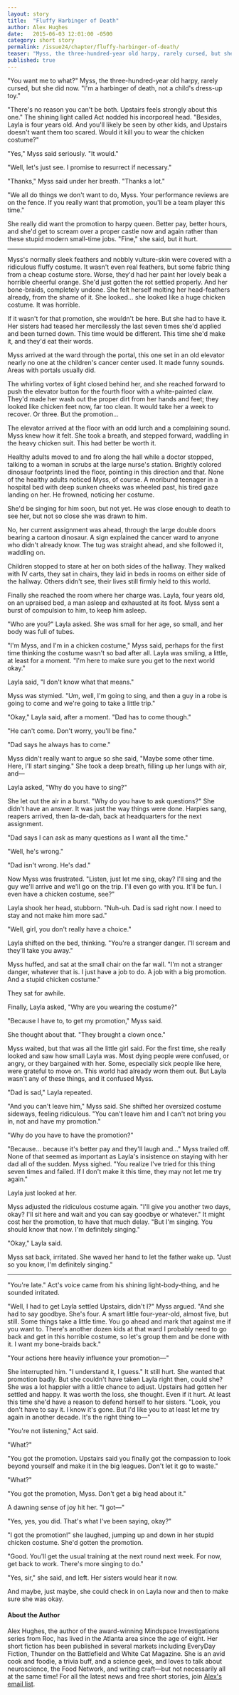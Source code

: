 ```yaml
---
layout: story
title:  "Fluffy Harbinger of Death"
author: Alex Hughes
date:   2015-06-03 12:01:00 -0500
category: short story
permalink: /issue24/chapter/fluffy-harbinger-of-death/
teaser: "Myss, the three-hundred-year old harpy, rarely cursed, but she did now."
published: true
---
```


"You want me to what?" Myss, the three-hundred-year old harpy, rarely cursed, but she did now. "I'm a harbinger of death, not a child's dress-up toy."

"There's no reason you can't be both. Upstairs feels strongly about this one." The shining light called Act nodded his incorporeal head. "Besides, Layla is four years old. And you'll likely be seen by other kids, and Upstairs doesn't want them too scared. Would it kill you to wear the chicken costume?"

"Yes," Myss said seriously. "It would."

"Well, let's just see. I promise to resurrect if necessary."

"Thanks," Myss said under her breath. "Thanks a lot."

"We all do things we don't want to do, Myss. Your performance reviews are on the fence. If you really want that promotion, you'll be a team player this time."

She really did want the promotion to harpy queen. Better pay, better hours, and she'd get to scream over a proper castle now and again rather than these stupid modern small-time jobs. "Fine," she said, but it hurt.

----

Myss's normally sleek feathers and nobbly vulture-skin were covered with a ridiculous fluffy costume. It wasn't even real feathers, but some fabric thing from a cheap costume store. Worse, they'd had her paint her lovely beak a horrible cheerful orange. She'd just gotten the rot settled properly. And her bone-braids, completely undone. She felt herself molting her head-feathers already, from the shame of it. She looked… she looked like a huge chicken costume. It was horrible.

If it wasn't for that promotion, she wouldn't be here. But she had to have it. Her sisters had teased her mercilessly the last seven times she'd applied and been turned down. This time would be different. This time she'd make it, and they'd eat their words.

Myss arrived at the ward through the portal, this one set in an old elevator nearly no one at the children's cancer center used. It made funny sounds. Areas with portals usually did.

The whirling vortex of light closed behind her, and she reached forward to push the elevator button for the fourth floor with a white-painted claw. They'd made her wash out the proper dirt from her hands and feet; they looked like chicken feet now, far too clean. It would take her a week to recover. Or three. But the promotion…

The elevator arrived at the floor with an odd lurch and a complaining sound. Myss knew how it felt. She took a breath, and stepped forward, waddling in the heavy chicken suit. This had better be worth it.

Healthy adults moved to and fro along the hall while a doctor stopped, talking to a woman in scrubs at the large nurse's station. Brightly colored dinosaur footprints lined the floor, pointing in this direction and that. None of the healthy adults noticed Myss, of course. A moribund teenager in a hospital bed with deep sunken cheeks was wheeled past, his tired gaze landing on her. He frowned, noticing her costume.

She'd be singing for him soon, but not yet. He was close enough to death to see her, but not so close she was drawn to him.

No, her current assignment was ahead, through the large double doors bearing a cartoon dinosaur. A sign explained the cancer ward to anyone who didn't already know. The tug was straight ahead, and she followed it, waddling on.

Children stopped to stare at her on both sides of the hallway. They walked with IV carts, they sat in chairs, they laid in beds in rooms on either side of the hallway. Others didn't see, their lives still firmly held to this world.

Finally she reached the room where her charge was. Layla, four years old, on an upraised bed, a man asleep and exhausted at its foot. Myss sent a burst of compulsion to him, to keep him asleep.

"Who are you?" Layla asked. She was small for her age, so small, and her body was full of tubes.

"I'm Myss, and I'm in a chicken costume," Myss said, perhaps for the first time thinking the costume wasn't so bad after all. Layla was smiling, a little, at least for a moment. "I'm here to make sure you get to the next world okay."

Layla said, "I don't know what that means."

Myss was stymied. "Um, well, I'm going to sing, and then a guy in a robe is going to come and we're going to take a little trip."

"Okay," Layla said, after a moment. "Dad has to come though."

"He can't come. Don't worry, you'll be fine."

"Dad says he always has to come."

Myss didn't really want to argue so she said, "Maybe some other time. Here, I'll start singing." She took a deep breath, filling up her lungs with air, and—

Layla asked, "Why do you have to sing?"

She let out the air in a burst. "Why do you have to ask questions?" She didn't have an answer. It was just the way things were done. Harpies sang, reapers arrived, then la-de-dah, back at headquarters for the next assignment.

"Dad says I can ask as many questions as I want all the time."

"Well, he's wrong."

"Dad isn't wrong. He's dad."

Now Myss was frustrated. "Listen, just let me sing, okay? I'll sing and the guy we'll arrive and we'll go on the trip. I'll even go with you. It'll be fun. I even have a chicken costume, see?"

Layla shook her head, stubborn. "Nuh-uh. Dad is sad right now. I need to stay and not make him more sad."

"Well, girl, you don't really have a choice."

Layla shifted on the bed, thinking. "You're a stranger danger. I'll scream and they'll take you away."

Myss huffed, and sat at the small chair on the far wall. "I'm not a stranger danger, whatever that is. I just have a job to do. A job with a big promotion. And a stupid chicken costume."

They sat for awhile.

Finally, Layla asked, "Why are you wearing the costume?"

"Because I have to, to get my promotion," Myss said.

She thought about that. "They brought a clown once."

Myss waited, but that was all the little girl said. For the first time, she really looked and saw how small Layla was. Most dying people were confused, or angry, or they bargained with her. Some, especially sick people like here, were grateful to move on. This world had already worn them out. But Layla wasn't any of these things, and it confused Myss.

"Dad is sad," Layla repeated.

"And you can't leave him," Myss said. She shifted her oversized costume sideways, feeling ridiculous. "You can't leave him and I can't not bring you in, not and have my promotion."

"Why do you have to have the promotion?"

"Because… because it's better pay and they'll laugh and…" Myss trailed off. None of that seemed as important as Layla's insistence on staying with her dad all of the sudden. Myss sighed. "You realize I've tried for this thing seven times and failed. If I don't make it this time, they may not let me try again."

Layla just looked at her.

Myss adjusted the ridiculous costume again. "I'll give you another two days, okay? I'll sit here and wait and you can say goodbye or whatever." It might cost her the promotion, to have that much delay. "But I'm singing. You should know that now. I'm definitely singing."

"Okay," Layla said.

Myss sat back, irritated. She waved her hand to let the father wake up. "Just so you know, I'm definitely singing."

----

"You're late." Act's voice came from his shining light-body-thing, and he sounded irritated.

"Well, I had to get Layla settled Upstairs, didn't I?" Myss argued. "And she had to say goodbye. She's four. A smart little four-year-old, almost five, but still. Some things take a little time. You go ahead and mark that against me if you want to. There's another dozen kids at that ward I probably need to go back and get in this horrible costume, so let's group them and be done with it. I want my bone-braids back."

"Your actions here heavily influence your promotion—"

She interrupted him. "I understand it, I guess." It still hurt. She wanted that promotion badly. But she couldn't have taken Layla right then, could she? She was a lot happier with a little chance to adjust. Upstairs had gotten her settled and happy. It was worth the loss, she thought. Even if it hurt. At least this time she'd have a reason to defend herself to her sisters. "Look, you don't have to say it. I know it's gone. But I'd like you to at least let me try again in another decade. It's the right thing to—"

"You're not listening," Act said.

"What?"

"You got the promotion. Upstairs said you finally got the compassion to look beyond yourself and make it in the big leagues. Don't let it go to waste."

"What?"

"You got the promotion, Myss. Don't get a big head about it."

A dawning sense of joy hit her. "I got—"

"Yes, yes, you did. That's what I've been saying, okay?"

"I got the promotion!" she laughed, jumping up and down in her stupid chicken costume. She'd gotten the promotion.

"Good. You'll get the usual training at the next round next week. For now, get back to work. There's more singing to do."

"Yes, sir," she said, and left. Her sisters would hear it now.

And maybe, just maybe, she could check in on Layla now and then to make sure she was okay.

#### About the Author

Alex Hughes, the author of the award-winning Mindspace Investigations series from Roc, has lived in the Atlanta area since the age of eight. Her short fiction has been published in several markets including EveryDay Fiction, Thunder on the Battlefield and White Cat Magazine. She is an avid cook and foodie, a trivia buff, and a science geek, and loves to talk about neuroscience, the Food Network, and writing craft—but not necessarily all at the same time! For all the latest news and free short stories, join [Alex's email list](http://bit.ly/AlexsList).
